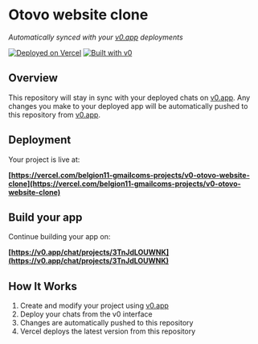 # Otovo website clone

*Automatically synced with your [v0.app](https://v0.app) deployments*

[![Deployed on Vercel](https://img.shields.io/badge/Deployed%20on-Vercel-black?style=for-the-badge&logo=vercel)](https://vercel.com/belgion11-gmailcoms-projects/v0-otovo-website-clone)
[![Built with v0](https://img.shields.io/badge/Built%20with-v0.app-black?style=for-the-badge)](https://v0.app/chat/projects/3TnJdLOUWNK)

## Overview

This repository will stay in sync with your deployed chats on [v0.app](https://v0.app).
Any changes you make to your deployed app will be automatically pushed to this repository from [v0.app](https://v0.app).

## Deployment

Your project is live at:

**[https://vercel.com/belgion11-gmailcoms-projects/v0-otovo-website-clone](https://vercel.com/belgion11-gmailcoms-projects/v0-otovo-website-clone)**

## Build your app

Continue building your app on:

**[https://v0.app/chat/projects/3TnJdLOUWNK](https://v0.app/chat/projects/3TnJdLOUWNK)**

## How It Works

1. Create and modify your project using [v0.app](https://v0.app)
2. Deploy your chats from the v0 interface
3. Changes are automatically pushed to this repository
4. Vercel deploys the latest version from this repository